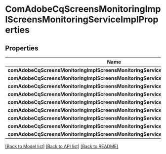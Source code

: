 # ComAdobeCqScreensMonitoringImplScreensMonitoringServiceImplProperties

## Properties
Name | Type | Description | Notes
------------ | ------------- | ------------- | -------------
**comAdobeCqScreensMonitoringImplScreensMonitoringServiceImplProjectPath** | [**OpenAPI\Server\Model\ConfigNodePropertyArray**](ConfigNodePropertyArray.md) |  | [optional] 
**comAdobeCqScreensMonitoringImplScreensMonitoringServiceImplScheduleFrequency** | [**OpenAPI\Server\Model\ConfigNodePropertyString**](ConfigNodePropertyString.md) |  | [optional] 
**comAdobeCqScreensMonitoringImplScreensMonitoringServiceImplPingTimeout** | [**OpenAPI\Server\Model\ConfigNodePropertyInteger**](ConfigNodePropertyInteger.md) |  | [optional] 
**comAdobeCqScreensMonitoringImplScreensMonitoringServiceImplRecipients** | [**OpenAPI\Server\Model\ConfigNodePropertyString**](ConfigNodePropertyString.md) |  | [optional] 
**comAdobeCqScreensMonitoringImplScreensMonitoringServiceImplSmtpserver** | [**OpenAPI\Server\Model\ConfigNodePropertyString**](ConfigNodePropertyString.md) |  | [optional] 
**comAdobeCqScreensMonitoringImplScreensMonitoringServiceImplSmtpport** | [**OpenAPI\Server\Model\ConfigNodePropertyInteger**](ConfigNodePropertyInteger.md) |  | [optional] 
**comAdobeCqScreensMonitoringImplScreensMonitoringServiceImplUsetls** | [**OpenAPI\Server\Model\ConfigNodePropertyBoolean**](ConfigNodePropertyBoolean.md) |  | [optional] 
**comAdobeCqScreensMonitoringImplScreensMonitoringServiceImplUsername** | [**OpenAPI\Server\Model\ConfigNodePropertyString**](ConfigNodePropertyString.md) |  | [optional] 
**comAdobeCqScreensMonitoringImplScreensMonitoringServiceImplPassword** | [**OpenAPI\Server\Model\ConfigNodePropertyString**](ConfigNodePropertyString.md) |  | [optional] 

[[Back to Model list]](../README.md#documentation-for-models) [[Back to API list]](../README.md#documentation-for-api-endpoints) [[Back to README]](../README.md)



